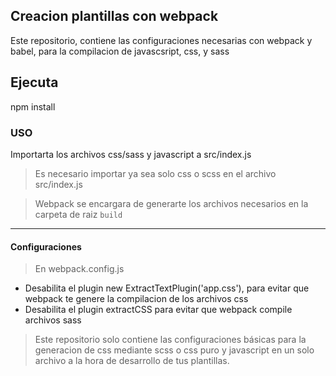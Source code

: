 ## Creacion plantillas con webpack
Este repositorio, contiene las configuraciones necesarias con webpack y babel, para la compilacion de javascsript, css, y sass

## Ejecuta 

npm install

### USO

Importarta los archivos css/sass y javascript a src/index.js

>Es necesario importar ya sea solo css o scss en el archivo src/index.js

>Webpack se encargara de generarte los archivos necesarios en la carpeta de raiz <code>build</code>

---

#### Configuraciones
> En webpack.config.js
  * Desabilita el plugin new ExtractTextPlugin('app.css'), para evitar que webpack te genere la compilacion de los archivos css
  * Desabilita el plugin extractCSS para evitar que webpack compile archivos sass

> Este repositorio solo contiene las configuraciones básicas para la generacion de css mediante scss o css puro y javascript en un solo archivo a la hora de desarrollo de tus plantillas.
  

